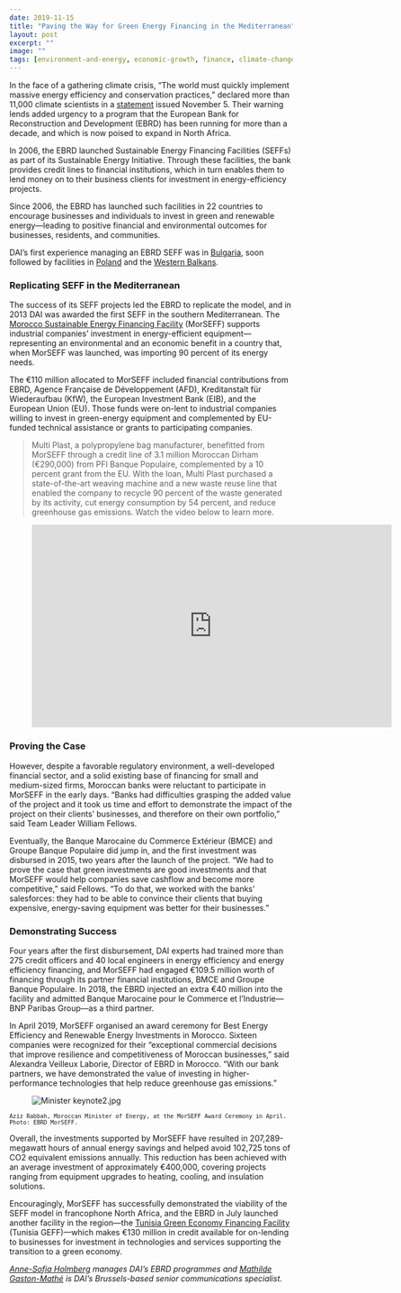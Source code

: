 ```yaml
---
date: 2019-11-15
title: "Paving the Way for Green Energy Financing in the Mediterranean"
layout: post
excerpt: ""
image: ""
tags: [environment-and-energy, economic-growth, finance, climate-change, european-union]
---
```

<p>In the face of a gathering climate crisis, “The world must quickly implement massive energy efficiency and conservation practices,” declared more than 11,000 climate scientists in a <a href="https://academic.oup.com/bioscience/advance-article/doi/10.1093/biosci/biz088/5610806">statement</a> issued November 5. Their warning lends added urgency to a program that the European Bank for Reconstruction and Development (EBRD) has been running for more than a decade, and which is now poised to expand in North Africa.</p><p>In 2006, the EBRD launched Sustainable Energy Financing Facilities (SEFFs) as part of its Sustainable Energy Initiative. Through these facilities, the bank provides credit lines to financial institutions, which in turn enables them to lend money on to their business clients for investment in energy-efficiency projects.</p><p>Since 2006, the EBRD has launched such facilities in 22 countries to encourage businesses and individuals to invest in green and renewable energy—leading to positive financial and environmental outcomes for businesses, residents, and communities.</p><p>DAI’s first experience managing an EBRD SEFF was in <a href="https://www.dai.com/our-work/projects/bulgaria-energy-efficiency-and-renewable-energy-credit-line-support-rational">Bulgaria</a>, soon followed by facilities in <a href="https://www.dai.com/news/ebrd-launches-200-million-sustainable-energy-financing-facility-poland">Poland</a> and the <a href="https://www.dai.com/our-work/projects/western-balkans-sustainable-energy-finance-facility-webseff-i-ii">Western Balkans</a>.</p><h3 id="replicating-seff-in-the-mediterranean">Replicating SEFF in the Mediterranean</h3><p>The success of its SEFF projects led the EBRD to replicate the model, and in 2013 DAI was awarded the first SEFF in the southern Mediterranean. The <a href="https://www.dai.com/our-work/projects/morocco-sustainable-energy-financing-facility-morseff">Morocco Sustainable Energy Financing Facility</a> (MorSEFF) supports industrial companies’ investment in energy-efficient equipment—representing an environmental and an economic benefit in a country that, when MorSEFF was launched, was importing 90 percent of its energy needs.</p><p>The €110 million allocated to MorSEFF included financial contributions from EBRD, Agence Française de Développement (AFD), Kreditanstalt für Wiederaufbau (KfW), the European Investment Bank (EIB), and the European Union (EU). Those funds were on-lent to industrial companies willing to invest in green-energy equipment and complemented by EU-funded technical assistance or grants to participating companies.</p><blockquote class="kg-blockquote-alt">Multi Plast, a polypropylene bag manufacturer, benefitted from MorSEFF through a credit line of 3.1 million Moroccan Dirham (€290,000) from PFI Banque Populaire, complemented by a 10 percent grant from the EU. With the loan, Multi Plast purchased a state-of-the-art weaving machine and a new waste reuse line that enabled the company to recycle 90 percent of the waste generated by its activity, cut energy consumption by 54 percent, and reduce greenhouse gas emissions. Watch the video below to learn more.</blockquote><figure class="kg-card kg-embed-card"><iframe src="https://player.vimeo.com/video/372639818" width="640" height="360" frameborder="0" allow="autoplay; fullscreen" allowfullscreen=""></iframe></figure><h3 id="proving-the-case">Proving the Case</h3><p>However, despite a favorable regulatory environment, a well-developed financial sector, and a solid existing base of financing for small and medium-sized firms, Moroccan banks were reluctant to participate in MorSEFF in the early days. “Banks had difficulties grasping the added value of the project and it took us time and effort to demonstrate the impact of the project on their clients’ businesses, and therefore on their own portfolio,” said Team Leader William Fellows.</p><p>Eventually, the Banque Marocaine du Commerce Extérieur (BMCE) and Groupe Banque Populaire did jump in, and the first investment was disbursed in 2015, two years after the launch of the project. “We had to prove the case that green investments are good investments and that MorSEFF would help companies save cashflow and become more competitive,” said Fellows. “To do that, we worked with the banks’ salesforces: they had to be able to convince their clients that buying expensive, energy-saving equipment was better for their businesses.”</p><h3 id="demonstrating-success">Demonstrating Success</h3><p>Four years after the first disbursement, DAI experts had trained more than 275 credit officers and 40 local engineers in energy efficiency and energy efficiency financing, and MorSEFF had engaged €109.5 million worth of financing through its partner financial institutions, BMCE and Groupe Banque Populaire. In 2018, the EBRD injected an extra €40 million into the facility and admitted Banque Marocaine pour le Commerce et l’Industrie—BNP Paribas Group—as a third partner.</p><p>In April 2019, MorSEFF organised an award ceremony for Best Energy Efficiency and Renewable Energy Investments in Morocco. Sixteen companies were recognized for their “exceptional commercial decisions that improve resilience and competitiveness of Moroccan businesses,” said Alexandra Veilleux Laborie, Director of EBRD in Morocco. “With our bank partners, we have demonstrated the value of investing in higher-performance technologies that help reduce greenhouse gas emissions.”</p><figure class="kg-card kg-image-card"><img src="https://pubs.ghost.io/uploads/Minister%20keynote2.jpg" class="kg-image" alt="Minister keynote2.jpg" loading="lazy"></figure><p><code><code>Aziz Rabbah, Moroccan Minister of Energy, at the MorSEFF Award Ceremony in April. Photo: EBRD MorSEFF.</code></code></p><p>Overall, the investments supported by MorSEFF have resulted in 207,289-megawatt hours of annual energy savings and helped avoid 102,725 tons of CO2 equivalent emissions annually. This reduction has been achieved with an average investment of approximately €400,000, covering projects ranging from equipment upgrades to heating, cooling, and insulation solutions.</p><p>Encouragingly, MorSEFF has successfully demonstrated the viability of the SEFF model in francophone North Africa, and the EBRD in July launched another facility in the region—the <a href="https://www.dai.com/our-work/projects/tunisia-green-economy-financing-facility-tunisia-geff">Tunisia Green Economy Financing Facility</a> (Tunisia GEFF)—which makes €130 million in credit available for on-lending to businesses for investment in technologies and services supporting the transition to a green economy.</p><p><em><a href="https://www.dai.com/who-we-are/our-team/anne-sofia-holmberg">Anne-Sofia Holmberg</a> manages DAI’s EBRD programmes and <a href="https://www.linkedin.com/in/mathilde-gaston-math%C3%A9-089a7022/">Mathilde Gaston-Mathé</a> is DAI’s Brussels-based senior communications specialist.</em></p>
  